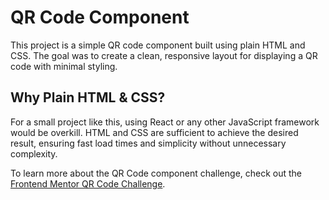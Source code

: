 # QR Code Component

This project is a simple QR code component built using plain HTML and CSS. The
goal was to create a clean, responsive layout for displaying a QR code with
minimal styling.

## Why Plain HTML & CSS?

For a small project like this, using React or any other JavaScript framework
would be overkill. HTML and CSS are sufficient to achieve the desired result,
ensuring fast load times and simplicity without unnecessary complexity.

To learn more about the QR Code component challenge, check out the
[Frontend Mentor QR Code Challenge](https://www.frontendmentor.io/challenges/qr-code-component-iux_sIO_H).
